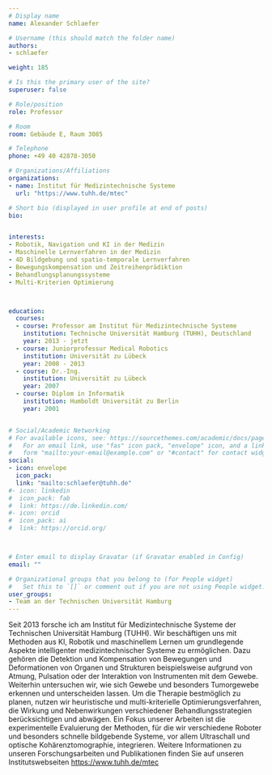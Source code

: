 ```yaml
---
# Display name
name: Alexander Schlaefer

# Username (this should match the folder name)
authors:
- schlaefer

weight: 185

# Is this the primary user of the site?
superuser: false

# Role/position
role: Professor

# Room
room: Gebäude E, Raum 3085

# Telephone
phone: +49 40 42878-3050

# Organizations/Affiliations
organizations:
- name: Institut für Medizintechnische Systeme
  url: "https://www.tuhh.de/mtec"

# Short bio (displayed in user profile at end of posts)
bio: 


interests:
- Robotik, Navigation und KI in der Medizin
- Maschinelle Lernverfahren in der Medizin
- 4D Bildgebung und spatio-temporale Lernverfahren
- Bewegungskompensation und Zeitreihenprädiktion
- Behandlungsplanungssysteme
- Multi-Kriterien Optimierung



education:
  courses:
  - course: Professor am Institut für Medizintechnische Systeme
    institution: Technische Universität Hamburg (TUHH), Deutschland
    year: 2013 - jetzt
  - course: Juniorprofessur Medical Robotics
    institution: Universität zu Lübeck
    year: 2008 - 2013
  - course: Dr.-Ing. 
    institution: Universität zu Lübeck
    year: 2007
  - course: Diplom in Informatik
    institution: Humboldt Universität zu Berlin
    year: 2001


# Social/Academic Networking
# For available icons, see: https://sourcethemes.com/academic/docs/page-builder/#icons
#   For an email link, use "fas" icon pack, "envelope" icon, and a link in the
#   form "mailto:your-email@example.com" or "#contact" for contact widget.
social:
- icon: envelope
  icon_pack: 
  link: "mailto:schlaefer@tuhh.de"
#- icon: linkedin
#  icon_pack: fab
#  link: https://de.linkedin.com/
#- icon: orcid
#  icon_pack: ai
#  link: https://orcid.org/



# Enter email to display Gravatar (if Gravatar enabled in Config)
email: ""

# Organizational groups that you belong to (for People widget)
#   Set this to `[]` or comment out if you are not using People widget.
user_groups:
- Team an der Technischen Universität Hamburg
---
```


Seit 2013 forsche ich am Institut für Medizintechnische Systeme der Technischen Universität Hamburg (TUHH). Wir beschäftigen uns mit Methoden aus KI, Robotik und maschinellem Lernen um grundlegende Aspekte intelligenter medizintechnischer Systeme zu ermöglichen. Dazu gehören die Detektion und Kompensation von Bewegungen und Deformationen von Organen und Strukturen beispielsweise aufgrund von Atmung, Pulsation oder der Interaktion von Instrumenten mit dem Gewebe. Weiterhin untersuchen wir, wie sich Gewebe und besonders Tumorgewebe erkennen und unterscheiden lassen. Um die Therapie bestmöglich zu planen, nutzen wir heuristische und multi-kriterielle Optimierungsverfahren, die Wirkung und Nebenwirkungen verschiedener Behandlungsstrategien berücksichtigen und abwägen. Ein Fokus unserer Arbeiten ist die experimentelle Evaluierung der Methoden, für die wir verschiedene Roboter und besonders schnelle bildgebende Systeme, vor allem Ultraschall und optische Kohärenztomographie, integrieren. Weitere Informationen zu unseren Forschungsarbeiten und Publikationen finden Sie auf unseren Institutswebseiten https://www.tuhh.de/mtec

